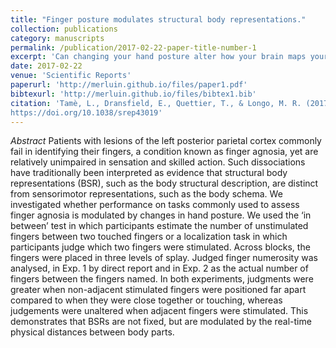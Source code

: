 ```yaml
---
title: "Finger posture modulates structural body representations."
collection: publications
category: manuscripts
permalink: /publication/2017-02-22-paper-title-number-1
excerpt: 'Can changing your hand posture alter how your brain maps your own fingers?'
date: 2017-02-22
venue: 'Scientific Reports'
paperurl: 'http://merluin.github.io/files/paper1.pdf'
bibtexurl: 'http://merluin.github.io/files/bibtex1.bib'
citation: 'Tamè, L., Dransfield, E., Quettier, T., & Longo, M. R. (2017). Finger posture modulates structural body representations. Scientific Reports, 7(1), 43019.
https://doi.org/10.1038/srep43019'
---
```

*Abstract*
Patients with lesions of the left posterior parietal cortex commonly fail in identifying their fingers, a condition known as finger agnosia, yet are relatively unimpaired in sensation and skilled action. Such dissociations have traditionally been interpreted as evidence that structural body representations (BSR), such as the body structural description, are distinct from sensorimotor representations, such as the body schema. We investigated whether performance on tasks commonly used to assess finger agnosia is modulated by changes in hand posture. We used the ‘in between’ test in which participants estimate the number of unstimulated fingers between two touched fingers or a localization task in which participants judge which two fingers were stimulated. Across blocks, the fingers were placed in three levels of splay. Judged finger numerosity was analysed, in Exp. 1 by direct report and in Exp. 2 as the actual number of fingers between the fingers named. In both experiments, judgments were greater when non-adjacent stimulated fingers were positioned far apart compared to when they were close together or touching, whereas judgements were unaltered when adjacent fingers were stimulated. This demonstrates that BSRs are not fixed, but are modulated by the real-time physical distances between body parts.

